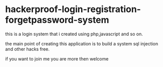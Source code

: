 hackerproof-login-registration-forgetpassword-system
====================================================
this is a login system that i created using php,javascript and so on.

the main point of creating this application is to build a system sql injection and other hacks free.

if you want to join me you are more then welcome 

